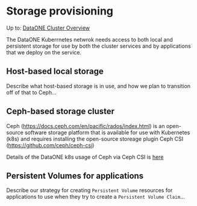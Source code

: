 # Storage provisioning

Up to: [DataONE Cluster Overview](../cluster-overview.md)

The DataONE Kuberrnetes netwrok needs access to both local and persistent storage for use by both the cluster services and by applications that we deploy on the service. 

## Host-based local storage

Describe what host-based storage is in use, and how we plan to transition off of that to Ceph...

## Ceph-based storage cluster

Ceph (https://docs.ceph.com/en/pacific/rados/index.html) is an open-source software storage platform that is available for use with Kubernetes (k8s) and requires installing the open-source storeage plugin Ceph CSI (https://github.com/ceph/ceph-csi)

Details of the DataONE k8s usage of Ceph via Ceph CSI is [here](../Ceph/Ceph-CSI.md)

## Persistent Volumes for applications

Describe our strategy for creating `Persistent Volume` resources for applications to use when they try to create a `Persistent Volume Claim`...


